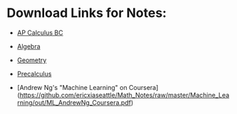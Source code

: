 # Download Links for Notes:

* [AP Calculus BC](https://github.com/ericxiaseattle/Math_Notes/raw/master/APCalculusBC/out/main.pdf)
* [Algebra](https://github.com/ericxiaseattle/Math_Notes/raw/master/Algebra/out/main.pdf)
* [Geometry](https://github.com/ericxiaseattle/Math_Notes/raw/master/Geometry/out/main.pdf)
* [Precalculus](https://github.com/ericxiaseattle/Math_Notes/raw/master/Precalculus/out/main.pdf)

* [Andrew Ng's "Machine Learning" on Coursera] (https://github.com/ericxiaseattle/Math_Notes/raw/master/Machine_Learning/out/ML_AndrewNg_Coursera.pdf)

